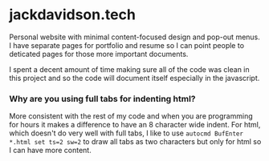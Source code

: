 # jackdavidson.tech
Personal website with minimal content-focused design and pop-out menus.
I have separate pages for portfolio and resume so I can point people to deticated
pages for those more important documents.

I spent a decent amount of time making sure all of the code was clean in this
project and so the code will document itself especially in the javascript.

### Why are you using full tabs for indenting html?
More consistent with the rest of my code and when you are programming for hours
it makes a difference to have an 8 character wide indent. For html, which doesn't
do very well with full tabs, I like to use `autocmd BufEnter *.html set ts=2 sw=2`
to draw all tabs as two characters but only for html so I can have more content.
